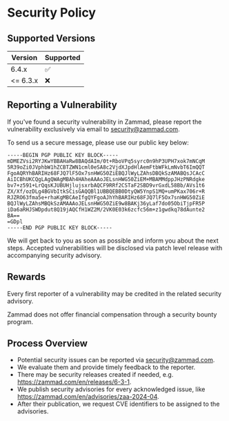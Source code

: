 # Security Policy

## Supported Versions

| Version  | Supported          |
| -------- | ------------------ |
| 6.4.x    | :white_check_mark: |
| <= 6.3.x | :x:                |

## Reporting a Vulnerability

If you've found a security vulnerability in Zammad,
please report the vulnerability exclusively via email
to [security@zammad.com](mailto:security@zammad.com).

To send us a secure message, please use our public key below:

```rsa
-----BEGIN PGP PUBLIC KEY BLOCK-----
mDMEZVsi2RYJKwYBBAHaRw8BAQdAIm/0t+RboVPq5syrc0n9hP3UPH7xok7mNCqM
5R39oZi0JVphbW1hZCBTZWN1cml0eSA8c2VjdXJpdHlAemFtbWFkLmNvbT6ImQQT
FgoAQRYhBARIHz68FJQ7lF5Ox7snHWG50ZiEBQJlWyLZAhsDBQkSzAMABQsJCAcC
AiICBhUKCQgLAgQWAgMBAh4HAheAAAoJELsnHWG50ZiEM+MBAMMdppJHzPNRdgke
bv7+z591+LrQqsKJUBUHjlujsxrbAQCF9RRf2CSTaF2SBD9vrGxdL58Bb/AVs1t6
ZX/Xf/ozDLg4BGVbItkSCisGAQQBl1UBBQEBB0DtyQW5YnpS1MQ+umPKax706r+R
RJZRO63fma5e+rhaKgMBCAeIfgQYFgoAJhYhBARIHz68FJQ7lF5Ox7snHWG50ZiE
BQJlWyLZAhsMBQkSzAMAAAoJELsnHWG50ZiE9w8BAKj36yLaf7do05ObiTjpFR5P
iDa6aRHJSWDpdut8Q19jAQCfH1WZ2M/2VK0E03k6zcfc56m+z1gwdkq78dAunte2
BA==
=GDpl
-----END PGP PUBLIC KEY BLOCK-----
```

We will get back to you as soon as possible and inform
you about the next steps. Accepted vulnerabilities will
be disclosed via patch level release with accompanying
security advisory.

## Rewards

Every first reporter of a vulnerability may be credited
in the related security advisory.

Zammad does not offer financial compensation through a
security bounty program.

## Process Overview

- Potential security issues can be reported via security@zammad.com.
- We evaluate them and provide timely feedback to the reporter.
- There may be security releases created if needed, e.g. https://zammad.com/en/releases/6-3-1.
- We publish security advisories for every acknowledged issue, like https://zammad.com/en/advisories/zaa-2024-04.
- After their publication, we request CVE identifiers to be assigned to the advisories.
